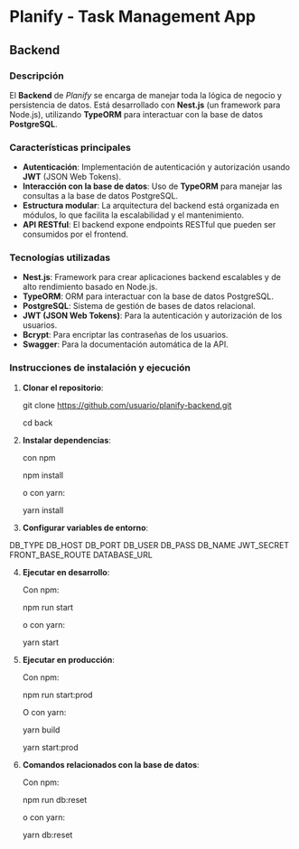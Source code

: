 # **Planify - Task Management App**

## **Backend**

### **Descripción**

El **Backend** de *Planify* se encarga de manejar toda la lógica de negocio y persistencia de datos. Está desarrollado con **Nest.js** (un framework para Node.js), utilizando **TypeORM** para interactuar con la base de datos **PostgreSQL**.

### **Características principales**

- **Autenticación**: Implementación de autenticación y autorización usando **JWT** (JSON Web Tokens).
- **Interacción con la base de datos**: Uso de **TypeORM** para manejar las consultas a la base de datos PostgreSQL.
- **Estructura modular**: La arquitectura del backend está organizada en módulos, lo que facilita la escalabilidad y el mantenimiento.
- **API RESTful**: El backend expone endpoints RESTful que pueden ser consumidos por el frontend.

### **Tecnologías utilizadas**

- **Nest.js**: Framework para crear aplicaciones backend escalables y de alto rendimiento basado en Node.js.
- **TypeORM**: ORM para interactuar con la base de datos PostgreSQL.
- **PostgreSQL**: Sistema de gestión de bases de datos relacional.
- **JWT (JSON Web Tokens)**: Para la autenticación y autorización de los usuarios.
- **Bcrypt**: Para encriptar las contraseñas de los usuarios.
- **Swagger**: Para la documentación automática de la API.

### **Instrucciones de instalación y ejecución**

1. **Clonar el repositorio**:

   git clone https://github.com/usuario/planify-backend.git

   cd back

2. **Instalar dependencias**:

    con npm

    npm install

    o con yarn:

    yarn install

3. **Configurar variables de entorno**:

  DB_TYPE
  DB_HOST
  DB_PORT
  DB_USER
  DB_PASS
  DB_NAME
  JWT_SECRET
  FRONT_BASE_ROUTE
  DATABASE_URL

4. **Ejecutar en desarrollo**:    

    Con npm:
    
    npm run start

    o con yarn:

    yarn start

5. **Ejecutar en producción**:

    Con npm:

    npm run start:prod

    O con yarn:

    yarn build

    yarn start:prod

5. **Comandos relacionados con la base de datos**:

    Con npm:
    
    npm run db:reset

    o con yarn:

    yarn db:reset